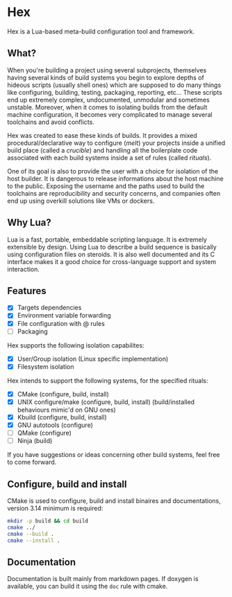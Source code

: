 # Hex

Hex is a Lua-based meta-build configuration tool and framework.

## What?

When you're building a project using several subprojects, themselves having
several kinds of build systems you begin to explore depths of hideous scripts
(usually shell ones) which are supposed to do many things like
configuring, building, testing, packaging, reporting, etc...
These scripts end up extremely complex, undocumented, unmodular and sometimes unstable.
Moreover, when it comes to isolating builds from the default machine configuration,
it becomes very complicated to manage several toolchains and avoid conflicts.

Hex was created to ease these kinds of builds.
It provides a mixed procedural/declarative way to configure (_melt_) your
projects inside a unified build place (called a _crucible_) and handling all
the boilerplate code associated with each build systems inside a set of rules
(called _rituals_).

One of its goal is also to provide the user with a choice for isolation of the host builder.
It is dangerous to release informations about the host machine to the public.
Exposing the username and the paths used to build the toolchains are reproducibility and security concerns,
and companies often end up using overkill solutions like VMs or dockers.

## Why Lua?

Lua is a fast, portable, embeddable scripting language. It is extremely extensible by design.
Using Lua to describe a build sequence is basically using configuration files on steroids.
It is also well documented and its C interface makes it a good choice for cross-language support and system interaction.

## Features

- [x] Targets dependencies
- [x] Environment variable forwarding
- [x] File configuration with @ rules
- [ ] Packaging

Hex supports the following isolation capabilites:
- [x] User/Group isolation (Linux specific implementation)
- [x] Filesystem isolation

Hex intends to support the following systems, for the specified rituals:
- [x] CMake (configure, build, install)
- [x] UNIX configure/make (configure, build, install) (build/installed behaviours mimic'd on GNU ones)
- [x] Kbuild (configure, build, install)
- [x] GNU autotools (configure)
- [ ] QMake (configure)
- [ ] Ninja (build)

If you have suggestions or ideas concerning other build systems, feel free to come forward.

## Configure, build and install

CMake is used to configure, build and install binaires and documentations, version 3.14 minimum is required:

```sh
mkdir -p build && cd build
cmake ../
cmake --build .
cmake --install .
```

## Documentation

Documentation is built mainly from markdown pages. If doxygen is available,
you can build it using the `doc` rule with cmake.

